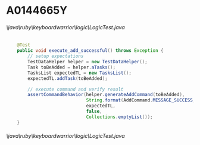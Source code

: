 # A0144665Y
###### \java\ruby\keyboardwarrior\logic\LogicTest.java
``` java
    @Test
    public void execute_add_successful() throws Exception {
        // setup expectations
        TestDataHelper helper = new TestDataHelper();
        Task toBeAdded = helper.aTasks();
        TasksList expectedTL = new TasksList();
        expectedTL.addTask(toBeAdded);

        // execute command and verify result
        assertCommandBehavior(helper.generateAddCommand(toBeAdded),
                              String.format(AddCommand.MESSAGE_SUCCESS, toBeAdded),
                              expectedTL,
                              false,
                              Collections.emptyList());
    }
```
###### \java\ruby\keyboardwarrior\logic\LogicTest.java
``` java

```
